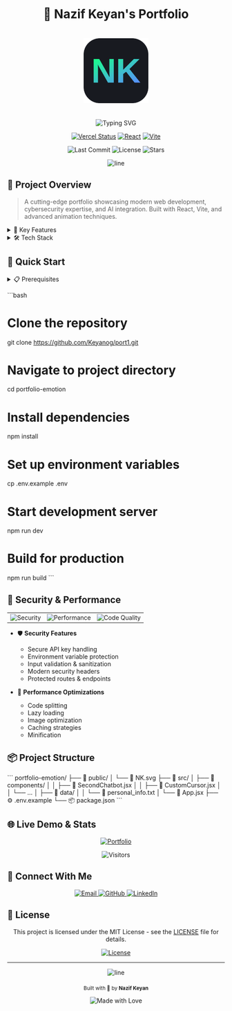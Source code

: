 # <div align="center">🚀 Nazif Keyan's Portfolio</div>

<div align="center">

  <p align="center">
    <img src="public/NK.svg" alt="NK Logo" width="150" height="150" style="margin: 20px 0;" />
  </p>

  <p align="center">
    <img src="https://readme-typing-svg.demolab.com?font=Fira+Code&weight=600&size=22&duration=3000&pause=1000&color=1AFF8B&center=true&vCenter=true&width=435&lines=Web+Developer;Cybersecurity+Enthusiast;AI+Integration+Expert;Modern+UI%2FUX+Designer" alt="Typing SVG" />
  </p>

  [![Vercel Status](https://img.shields.io/badge/Vercel-Deployed-success?style=for-the-badge&logo=vercel)](https://nazif-keyan.vercel.app)
  [![React](https://img.shields.io/badge/React-18-61DAFB?style=for-the-badge&logo=react)](https://reactjs.org/)
  [![Vite](https://img.shields.io/badge/Vite-5.0-646CFF?style=for-the-badge&logo=vite)](https://vitejs.dev/)

  <p align="center">
    <img src="https://img.shields.io/github/last-commit/Keyanog/port1?style=for-the-badge&color=1aff8b" alt="Last Commit" />
    <img src="https://img.shields.io/github/license/Keyanog/port1?style=for-the-badge&color=5a8fff" alt="License" />
    <img src="https://img.shields.io/github/stars/Keyanog/port1?style=for-the-badge&color=b16cff" alt="Stars" />
  </p>

</div>

<div align="center">
  <img src="https://raw.githubusercontent.com/andreasbm/readme/master/assets/lines/rainbow.png" alt="line" />
</div>

## 🎯 Project Overview

> A cutting-edge portfolio showcasing modern web development, cybersecurity expertise, and AI integration. Built with React, Vite, and advanced animation techniques.

<details>
<summary>🌟 Key Features</summary>

- 🤖 **AI Integration**
  - Interactive AI assistants for portfolio exploration
  - Natural language processing capabilities
  - Real-time response generation

- 🎨 **Modern UI/UX**
  - Sleek design with particle animations
  - Custom cursor interactions
  - Smooth page transitions
  - Responsive layouts

- 🔒 **Security Features**
  - Advanced API key protection
  - Secure data handling
  - Input validation & sanitization
  - Protected routes

- 📱 **Responsive Design**
  - Mobile-first approach
  - Cross-browser compatibility
  - Adaptive layouts
  - Touch-friendly interactions

- ⚡ **Performance**
  - Optimized build size
  - Fast page loads
  - Efficient state management
  - Code splitting

- 🌈 **Interactive Elements**
  - Dynamic components
  - Smooth animations
  - Real-time updates
  - User engagement features
</details>

<details>
<summary>🛠️ Tech Stack</summary>

- **Frontend Core**
  - ⚛️ React 18
  - 🏃‍♂️ Vite
  - 💅 Emotion (CSS-in-JS)

- **State & Logic**
  - 🎣 React Hooks
  - 🤖 AI Integration
  - 🔄 Custom Hooks

- **Styling & Animation**
  - 🎭 Framer Motion
  - 🎨 CSS-in-JS
  - 🖼️ React Icons

- **Development & Deployment**
  - 🚀 Vercel
  - 📦 Git & GitHub
  - 🧪 ESLint
</details>

## 🚀 Quick Start

<details>
<summary>📋 Prerequisites</summary>

- Node.js 16+
- npm or yarn
- Git
</details>

\`\`\`bash
# Clone the repository
git clone https://github.com/Keyanog/port1.git

# Navigate to project directory
cd portfolio-emotion

# Install dependencies
npm install

# Set up environment variables
cp .env.example .env

# Start development server
npm run dev

# Build for production
npm run build
\`\`\`

## 🔐 Security & Performance

<table>
  <tr>
    <td>
      <img src="https://img.shields.io/badge/Security-Advanced-1aff8b?style=flat-square&logo=shield" alt="Security" />
    </td>
    <td>
      <img src="https://img.shields.io/badge/Performance-Optimized-5a8fff?style=flat-square&logo=lightning" alt="Performance" />
    </td>
    <td>
      <img src="https://img.shields.io/badge/Code_Quality-A+-b16cff?style=flat-square&logo=code" alt="Code Quality" />
    </td>
  </tr>
</table>

- 🛡️ **Security Features**
  - Secure API key handling
  - Environment variable protection
  - Input validation & sanitization
  - Modern security headers
  - Protected routes & endpoints

- 🚄 **Performance Optimizations**
  - Code splitting
  - Lazy loading
  - Image optimization
  - Caching strategies
  - Minification

## 📦 Project Structure

\`\`\`
portfolio-emotion/
├── 📁 public/
│   └── 🎨 NK.svg
├── 📁 src/
│   ├── 📁 components/
│   │   ├── 🤖 SecondChatbot.jsx
│   │   ├── 🎯 CustomCursor.jsx
│   │   └── ...
│   ├── 📁 data/
│   │   └── 📄 personal_info.txt
│   └── 📱 App.jsx
├── ⚙️ .env.example
└── 📦 package.json
\`\`\`

## 🌐 Live Demo & Stats

<div align="center">
  
  [![Portfolio](https://img.shields.io/badge/Portfolio-Live_Demo-1aff8b?style=for-the-badge&logo=vercel)](https://nazifkeyan.vercel.app)
  
  ![Visitors](https://api.visitorbadge.io/api/visitors?path=https%3A%2F%2Fgithub.com%2FKeyanog%2Fport1&label=Visitors&labelColor=%23000000&countColor=%231aff8b)
</div>

## 🤝 Connect With Me

<div align="center">
  <a href="mailto:nazif.keyan@gmail.com">
    <img src="https://img.shields.io/badge/Email-nazif.keyan%40gmail.com-1aff8b?style=for-the-badge&logo=gmail" alt="Email" />
  </a>
  <a href="https://github.com/Keyanog">
    <img src="https://img.shields.io/badge/GitHub-Keyanog-5a8fff?style=for-the-badge&logo=github" alt="GitHub" />
  </a>
  <a href="#">
    <img src="https://img.shields.io/badge/LinkedIn-Nazif_Keyan-b16cff?style=for-the-badge&logo=linkedin" alt="LinkedIn" />
  </a>
</div>

## 📄 License

<div align="center">

  This project is licensed under the MIT License - see the [LICENSE](LICENSE) file for details.

  [![License](https://img.shields.io/badge/License-MIT-1aff8b?style=for-the-badge)](LICENSE)

</div>

---

<div align="center">
  <img src="https://raw.githubusercontent.com/andreasbm/readme/master/assets/lines/rainbow.png" alt="line" />
  
  <p>
    <sub>Built with 💚 by <strong>Nazif Keyan</strong></sub>
  </p>

  ![Made with Love](https://img.shields.io/badge/Made_with-🖤-1aff8b?style=for-the-badge)
</div>
